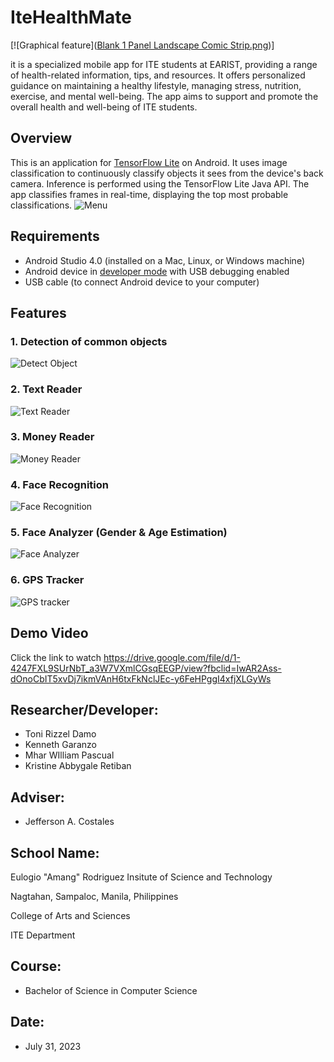 # IteHealthMate

[![Graphical feature]([Blank 1 Panel Landscape Comic Strip.png](https://github.com/mwilliampascual/ITEHEALTHMATE/issues/1#issue-1827385110))]

it is a specialized mobile app for ITE students at EARIST, providing a range of health-related information, tips, and resources. It offers personalized guidance on maintaining a healthy lifestyle, managing stress, nutrition, exercise, and mental well-being. The app aims to support and promote the overall health and well-being of ITE students.

## Overview
This is an application for [TensorFlow Lite](https://www.tensorflow.org/lite) on Android. It uses image classification to continuously classify objects it sees from the device's back camera. Inference is performed using the TensorFlow Lite Java API. The app classifies frames in real-time, displaying the top most probable classifications.
![Menu](https://user-images.githubusercontent.com/106217907/171542945-4c369296-98ef-4682-86ba-a80f3c5d84f6.jpg)

## Requirements
*   Android Studio 4.0 (installed on a Mac, Linux, or Windows machine)
*   Android device in [developer mode](https://developer.android.com/studio/debug/dev-options) with USB debugging enabled
*   USB cable (to connect Android device to your computer)

## Features
### 1. Detection of common objects
![Detect Object](https://user-images.githubusercontent.com/106217907/171542959-200f9c7d-6941-4d15-9d19-e4613f8259a0.jpg)
### 2. Text Reader
![Text Reader](https://user-images.githubusercontent.com/106217907/171542966-735cdd56-39e6-42bc-bf9c-eb1701f35441.jpg)
### 3. Money Reader
![Money Reader](https://user-images.githubusercontent.com/106217907/171542973-1c02d216-a76a-4362-aced-c837666b4d67.jpg)
### 4. Face Recognition
![Face Recognition](https://user-images.githubusercontent.com/106217907/171542988-329de313-97e3-480f-be11-cfbd336bca92.jpg)
### 5. Face Analyzer (Gender & Age Estimation)
![Face Analyzer](https://user-images.githubusercontent.com/106217907/171543450-73faa700-73f4-4db9-9ef5-ca4cc47a1f47.jpg)
### 6. GPS Tracker
![GPS tracker](https://user-images.githubusercontent.com/106217907/171542995-2953cc09-0a24-454b-a146-49e44c1c27d0.jpg)

## Demo Video
Click the link to watch https://drive.google.com/file/d/1-4247FXL9SUrNbT_a3W7VXmlCGsqEEGP/view?fbclid=IwAR2Ass-dOnoCbIT5xvDj7ikmVAnH6txFkNclJEc-y6FeHPggI4xfjXLGyWs

## Researcher/Developer:
* Toni Rizzel Damo
* Kenneth Garanzo
* Mhar WIlliam Pascual
* Kristine Abbygale Retiban

## Adviser: 
* Jefferson A. Costales

## School Name:
Eulogio "Amang" Rodriguez Insitute of Science and Technology

Nagtahan, Sampaloc, Manila, Philippines

College of Arts and Sciences

ITE Department

## Course: 
* Bachelor of Science in Computer Science

## Date: 
* July 31, 2023
